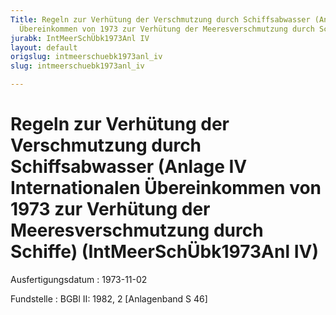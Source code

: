 ```yaml
---
Title: Regeln zur Verhütung der Verschmutzung durch Schiffsabwasser (Anlage IV Internationalen
  Übereinkommen von 1973 zur Verhütung der Meeresverschmutzung durch Schiffe)
jurabk: IntMeerSchÜbk1973Anl IV
layout: default
origslug: intmeerschuebk1973anl_iv
slug: intmeerschuebk1973anl_iv

---
```


# Regeln zur Verhütung der Verschmutzung durch Schiffsabwasser (Anlage IV Internationalen Übereinkommen von 1973 zur Verhütung der Meeresverschmutzung durch Schiffe) (IntMeerSchÜbk1973Anl IV)

Ausfertigungsdatum
:   1973-11-02

Fundstelle
:   BGBl II: 1982, 2 [Anlagenband S 46]

